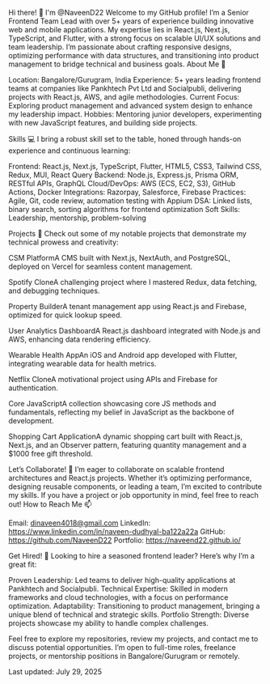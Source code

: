 Hi there! 👋 I'm @NaveenD22
Welcome to my GitHub profile! I’m a Senior Frontend Team Lead with over 5+ years of experience building innovative web and mobile applications. My expertise lies in React.js, Next.js, TypeScript, and Flutter, with a strong focus on scalable UI/UX solutions and team leadership. I’m passionate about crafting responsive designs, optimizing performance with data structures, and transitioning into product management to bridge technical and business goals.
About Me 🌟

Location: Bangalore/Gurugram, India
Experience: 5+ years leading frontend teams at companies like Pankhtech Pvt Ltd and Socialpubli, delivering projects with React.js, AWS, and agile methodologies.
Current Focus: Exploring product management and advanced system design to enhance my leadership impact.
Hobbies: Mentoring junior developers, experimenting with new JavaScript features, and building side projects.

Skills 💻
I bring a robust skill set to the table, honed through hands-on experience and continuous learning:

Frontend: React.js, Next.js, TypeScript, Flutter, HTML5, CSS3, Tailwind CSS, Redux, MUI, React Query
Backend: Node.js, Express.js, Prisma ORM, RESTful APIs, GraphQL
Cloud/DevOps: AWS (ECS, EC2, S3), GitHub Actions, Docker
Integrations: Razorpay, Salesforce, Firebase
Practices: Agile, Git, code review, automation testing with Appium
DSA: Linked lists, binary search, sorting algorithms for frontend optimization
Soft Skills: Leadership, mentorship, problem-solving

Projects 🚀
Check out some of my notable projects that demonstrate my technical prowess and creativity:

CSM PlatformA CMS built with Next.js, NextAuth, and PostgreSQL, deployed on Vercel for seamless content management.

Spotify CloneA challenging project where I mastered Redux, data fetching, and debugging techniques.

Property BuilderA tenant management app using React.js and Firebase, optimized for quick lookup speed.

User Analytics DashboardA React.js dashboard integrated with Node.js and AWS, enhancing data rendering efficiency.

Wearable Health AppAn iOS and Android app developed with Flutter, integrating wearable data for health metrics.

Netflix CloneA motivational project using APIs and Firebase for authentication.

Core JavaScriptA collection showcasing core JS methods and fundamentals, reflecting my belief in JavaScript as the backbone of development.

Shopping Cart ApplicationA dynamic shopping cart built with React.js, Next.js, and an Observer pattern, featuring quantity management and a $1000 free gift threshold.


Let’s Collaborate! 🤝
I’m eager to collaborate on scalable frontend architectures and React.js projects. Whether it’s optimizing performance, designing reusable components, or leading a team, I’m excited to contribute my skills. If you have a project or job opportunity in mind, feel free to reach out!
How to Reach Me 📫

Email: dinaveen4018@gmail.com
LinkedIn: https://www.linkedin.com/in/naveen-dudhyal-ba122a22a
GitHub: https://github.com/NaveenD22
Portfolio: https://naveend22.github.io/

Get Hired! 🎯
Looking to hire a seasoned frontend leader? Here’s why I’m a great fit:

Proven Leadership: Led teams to deliver high-quality applications at Pankhtech and Socialpubli.
Technical Expertise: Skilled in modern frameworks and cloud technologies, with a focus on performance optimization.
Adaptability: Transitioning to product management, bringing a unique blend of technical and strategic skills.
Portfolio Strength: Diverse projects showcase my ability to handle complex challenges.

Feel free to explore my repositories, review my projects, and contact me to discuss potential opportunities. I’m open to full-time roles, freelance projects, or mentorship positions in Bangalore/Gurugram or remotely.

Last updated: July 29, 2025